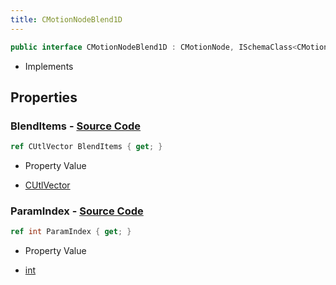 ```yaml
---
title: CMotionNodeBlend1D
---
```


```csharp
public interface CMotionNodeBlend1D : CMotionNode, ISchemaClass<CMotionNode>, ISchemaClass<CMotionNodeBlend1D>, ISchemaField, ISchemaClass, INativeHandle
```

- Implements

## Properties

### **BlendItems** - [Source Code](https://github.com/swiftly-solution/swiftlys2/blob/main/managed/src/SwiftlyS2.Generated/Schemas/Interfaces/CMotionNodeBlend1D.cs#L17)

```csharp
ref CUtlVector BlendItems { get; }
```

- Property Value

- [CUtlVector](/docs/api/)

### **ParamIndex** - [Source Code](https://github.com/swiftly-solution/swiftlys2/blob/main/managed/src/SwiftlyS2.Generated/Schemas/Interfaces/CMotionNodeBlend1D.cs#L19)

```csharp
ref int ParamIndex { get; }
```

- Property Value

- [int](https://learn.microsoft.com/dotnet/api/system.int32)

